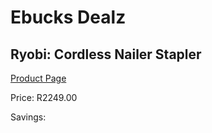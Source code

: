 
# Ebucks Dealz
## Ryobi: Cordless Nailer Stapler
[Product Page](https://www.ebucks.com/web/shop/productSelected.do?prodId=1110443483&catId=336131693)

Price: R2249.00

Savings: 


	